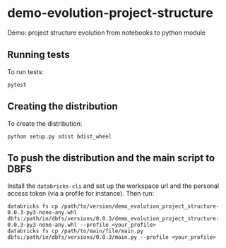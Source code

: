 # demo-evolution-project-structure

Demo: project structure evolution from notebooks to python module

## Running tests

To run tests:
```
pytest
```

## Creating the distribution

To create the distribution:
```
python setup.py sdist bdist_wheel
```

## To push the distribution and the main script to DBFS
Install the `databricks-cli` and set up the workspace url and the personal access token (via a profile for instance). Then run:
```
databricks fs cp /path/to/version/demo_evolution_project_structure-0.0.3-py3-none-any.whl dbfs:/path/in/dbfs/versions/0.0.3/demo_evolution_project_structure-0.0.3-py3-none-any.whl --profile <your_profile>
databricks fs cp /path/to/main/file/main.py dbfs:/path/in/dbfs/versions/0.0.3/main.py --profile <your_profile>
```
